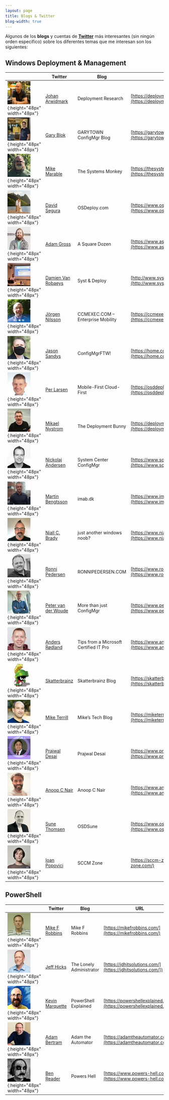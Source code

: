 ```yaml
---
layout: page
title: Blogs & Twitter
blog-width: true
---
```


Algunos de los **blogs** y cuentas de [**Twitter**](https://www.twitter.com/) más interesantes (sin ningún orden específico) sobre los diferentes temas que me interesan son los siguientes:

## Windows Deployment & Management

| | Twitter | Blog | URL |
| --- | --- | --- | --- |
| ![](/assets/img/avatar/jarwidmark.jpg){:height="48px" width="48px"} | [Johan Arwidmark](https://twitter.com/jarwidmark) | Deployment Research | [https://deploymentresearch.com/](https://deploymentresearch.com/) |
| ![](/assets/img/avatar/gwblok.jpg){:height="48px" width="48px"} | [Gary Blok](https://twitter.com/gwblok) | GARYTOWN ConfigMgr Blog | [https://garytown.com/](https://garytown.com/) |
| ![](/assets/img/avatar/mike_marable.jpg){:height="48px" width="48px"} | [Mike Marable](https://twitter.com/mike_marable) | The Systems Monkey | [https://thesystemsmonkey.wordpress.com/](https://thesystemsmonkey.wordpress.com/) |
| ![](/assets/img/avatar/SeguraOSD.jpg){:height="48px" width="48px"} | [David Segura](https://twitter.com/SeguraOSD) | OSDeploy.com | [https://www.osdeploy.com/](https://www.osdeploy.com/) |
| ![](/assets/img/avatar/AdamGrossTX.jpg){:height="48px" width="48px"} | [Adam Gross](https://twitter.com/AdamGrossTX) | A Square Dozen | [https://www.asquaredozen.com/](https://www.asquaredozen.com/) |
| ![](/assets/img/avatar/syst_and_deploy.jpg){:height="48px" width="48px"} | [Damien Van Robaeys](https://twitter.com/syst_and_deploy) | Syst & Deploy | [http://www.systanddeploy.com/](http://www.systanddeploy.com/) |
| ![](/assets/img/avatar/ccmexec.jpg){:height="48px" width="48px"} | [Jörgen Nilsson](https://twitter.com/ccmexec) | CCMEXEC.COM – Enterprise Mobility | [https://ccmexec.com/](https://ccmexec.com/) |
| ![](/assets/img/avatar/JasonSandys.jpg){:height="48px" width="48px"} | [Jason Sandys](https://twitter.com/JasonSandys) | ConfigMgrFTW! | [https://home.configmgrftw.com/](https://home.configmgrftw.com/) |
| ![](/assets/img/avatar/PerLarsen1975.jpg){:height="48px" width="48px"} | [Per Larsen](https://twitter.com/PerLarsen1975) | Mobile-First Cloud-First | [https://osddeployment.dk/](https://osddeployment.dk/) |
| ![](/assets/img/avatar/mikael_nystrom.jpg){:height="48px" width="48px"} | [Mikael Nystrom](https://twitter.com/mikael_nystrom) | The Deployment Bunny | [https://deploymentbunny.com/](https://deploymentbunny.com/) |
| ![](/assets/img/avatar/NickolajA.jpg){:height="48px" width="48px"} | [Nickolaj Andersen](https://twitter.com/NickolajA) | System Center ConfigMgr | [https://www.scconfigmgr.com/](https://www.scconfigmgr.com/) |
| ![](/assets/img/avatar/mwbengtsson.jpg){:height="48px" width="48px"} | [Martin Bengtsson](https://twitter.com/mwbengtsson) | imab.dk | [https://www.imab.dk/](https://www.imab.dk/) |
| ![](/assets/img/avatar/ncbrady.jpg){:height="48px" width="48px"} | [Niall C. Brady](https://twitter.com/ncbrady) | just another windows noob? | [https://www.niallbrady.com/](https://www.niallbrady.com/) |
| ![](/assets/img/avatar/ronnipedersen.jpg){:height="48px" width="48px"} | [Ronni Pedersen](https://twitter.com/ronnipedersen) | RONNIPEDERSEN.COM | [https://www.ronnipedersen.com/](https://www.ronnipedersen.com/) |
| ![](/assets/img/avatar/pvanderwoude.jpg){:height="48px" width="48px"} | [Peter van der Woude](https://twitter.com/pvanderwoude) | More than just ConfigMgr | [https://www.petervanderwoude.nl/](https://www.petervanderwoude.nl/) |
| ![](/assets/img/avatar/andersrodland.jpg){:height="48px" width="48px"} | [Anders Rødland](https://twitter.com/andersrodland) | Tips from a Microsoft Certified IT Pro | [https://www.andersrodland.com/](https://www.andersrodland.com/) |
| ![](/assets/img/avatar/skatterbrainzz.jpg){:height="48px" width="48px"} | [Skatterbrainz](https://twitter.com/skatterbrainzz) | Skatterbrainz Blog | [https://skatterbrainz.wordpress.com/](https://skatterbrainz.wordpress.com/) |
| ![](/assets/img/avatar/miketerrill.jpg){:height="48px" width="48px"} | [Mike Terrill](https://twitter.com/miketerrill) | Mike’s Tech Blog | [https://miketerrill.net/](https://miketerrill.net/) |
| ![](/assets/img/avatar/PrajwalDesai.jpg){:height="48px" width="48px"} | [Prajwal Desai](https://twitter.com/PrajwalDesai) | Prajwal Desai | [https://www.prajwaldesai.com/](https://www.prajwaldesai.com/) |
| ![](/assets/img/avatar/anoopmannur.jpg){:height="48px" width="48px"} | [Anoop C Nair](https://twitter.com/anoopmannur) | Anoop C Nair | [https://www.anoopcnair.com/](https://www.anoopcnair.com/) |
| ![](/assets/img/avatar/SuneThomsenDK.jpg){:height="48px" width="48px"} | [Sune Thomsen](https://twitter.com/SuneThomsenDK) | OSDSune | [https://www.osdsune.com/](https://www.osdsune.com/) |
| ![](/assets/img/avatar/IoanPopovici.jpg){:height="48px" width="48px"} | [Ioan Popovici](https://twitter.com/IoanPopovici) | SCCM Zone | [https://sccm-zone.com/](https://sccm-zone.com/) |

## PowerShell

| | Twitter | Blog | URL |
| --- | --- | --- | --- |
| ![](/assets/img/avatar/mikefrobbins.jpg){:height="48px" width="48px"} | [Mike F Robbins](https://twitter.com/mikefrobbins) | Mike F Robbins | [https://mikefrobbins.com/](https://mikefrobbins.com/) |
| ![](/assets/img/avatar/jeffhicks.jpg){:height="48px" width="48px"} | [Jeff Hicks](https://twitter.com/jeffhicks) | The Lonely Administrator | [https://jdhitsolutions.com/](https://jdhitsolutions.com/]) |
| ![](/assets/img/avatar/kevinmarquette.jpg){:height="48px" width="48px"} | [Kevin Marquette](https://twitter.com/kevinmarquette) | PowerShell Explained | [https://powershellexplained.com/](https://powershellexplained.com/) |
| ![](/assets/img/avatar/adbertram.jpg){:height="48px" width="48px"} | [Adam Bertram](https://twitter.com/adbertram) | Adam the Automator | [https://adamtheautomator.com/](https://adamtheautomator.com/) |
| ![](/assets/img/avatar/powers_hell.jpg){:height="48px" width="48px"} | [Ben Reader](https://twitter.com/powers_hell) | Powers Hell | [https://www.powers-hell.com/](https://www.powers-hell.com/) |